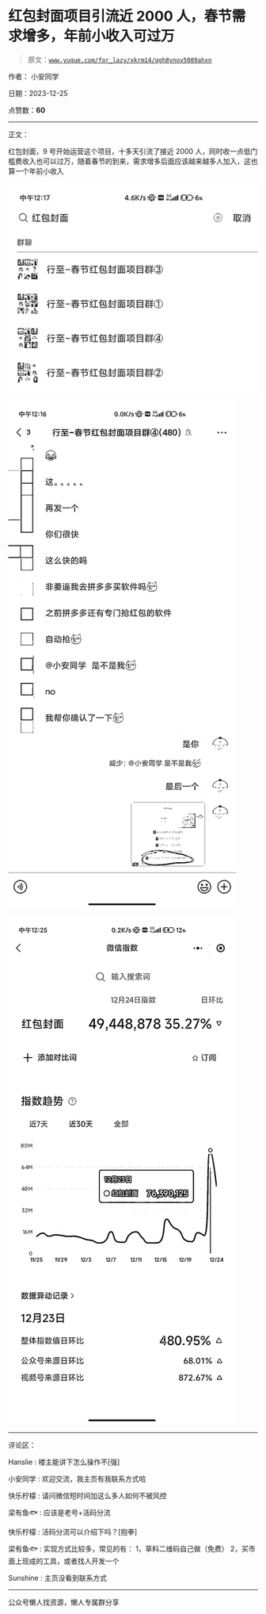 # 红包封面项目引流近 2000 人，春节需求增多，年前小收入可过万

> 原文：[`www.yuque.com/for_lazy/xkrm14/qgh8ynov5089ahxn`](https://www.yuque.com/for_lazy/xkrm14/qgh8ynov5089ahxn)

作者： 小安同学

日期：2023-12-25

点赞数：**60**

* * *

正文：

红包封面，9 号开始运营这个项目，十多天引流了接近 2000 人，同时收一点低门槛费收入也可以过万，随着春节的到来，需求增多后面应该越来越多人加入，这也算一个年前小收入

![](img/6404621aaf1ee4b5414b8c75602dc811.png)

![](img/58419175e88fd02c8ee8df4c99caa2d4.png)

![](img/3806365bab6896fb8beae2b02619cfd2.png)

* * *

评论区：

Hanslie : 楼主能讲下怎么操作不[强]

小安同学 : 欢迎交流，我主页有我联系方式哈

快乐柠檬 : 请问微信短时间加这么多人如何不被风控

梁有鱼🐟 : 应该是老号+活码分流

快乐柠檬 : 活码分流可以介绍下吗？[抱拳]

梁有鱼🐟 : 实现方式比较多，常见的有： 1，草料二维码自己做（免费） 2，买市面上现成的工具，或者找人开发一个

Sunshine : 主页没看到联系方式

* * *

公众号懒人找资源，懒人专属群分享
